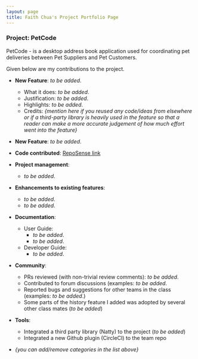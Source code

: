```yaml
---
layout: page
title: Faith Chua's Project Portfolio Page
---
```


### Project: PetCode

PetCode - is a desktop address book application used for coordinating pet deliveries between Pet Suppliers and Pet Customers.

Given below are my contributions to the project.

* **New Feature**: *to be added*.
    * What it does: *to be added*.
    * Justification: *to be added*.
    * Highlights: *to be added*.
    * Credits: *{mention here if you reused any code/ideas from elsewhere or if a third-party library is heavily used in the feature so that a reader can make a more accurate judgement of how much effort went into the feature}*

* **New Feature**: *to be added*.

* **Code contributed**: [RepoSense link]()

* **Project management**:
    * *to be added*.

* **Enhancements to existing features**:
    * *to be added*.
    * *to be added*.

* **Documentation**:
    * User Guide:
        * *to be added*.
        * *to be added*.
    * Developer Guide:
        * *to be added*.

* **Community**:
    * PRs reviewed (with non-trivial review comments): *to be added*.
    * Contributed to forum discussions (examples: *to be added*.
    * Reported bugs and suggestions for other teams in the class (examples: *to be added*.)
    * Some parts of the history feature I added was adopted by several other class mates (*to be added*)

* **Tools**:
    * Integrated a third party library (Natty) to the project (*to be added*)
    * Integrated a new Github plugin (CircleCI) to the team repo

* _{you can add/remove categories in the list above}_
